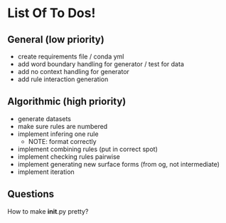 # List Of To Dos!

## General (low priority)
- create requirements file / conda yml
- add word boundary handling for generator / test for data
- add no context handling for generator
- add rule interaction generation

## Algorithmic (high priority)
- generate datasets
- make sure rules are numbered
- implement infering one rule
  - NOTE: format correctly
- implement combining rules (put in correct spot)
- implement checking rules pairwise
- implement generating new surface forms (from og, not intermediate)
- implement iteration

## Questions
How to make __init__.py pretty?